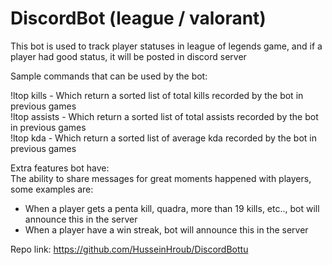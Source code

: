 # DiscordBot (league / valorant)
This bot is used to track player statuses in league of legends game, and if a player had good status, it will be posted in discord server<br>

Sample commands that can be used by the bot:<br>

!ltop kills - Which return a sorted list of total kills recorded by the bot in previous games<br>
!ltop assists - Which return a sorted list of total assists recorded by the bot in previous games<br>
!ltop kda - Which return a sorted list of average kda recorded by the bot in previous games<br>

Extra features bot have:<br>
The ability to share messages for great moments happened with players, some examples are:<br>
- When a player gets a penta kill, quadra, more than 19 kills, etc.., bot will announce this in the server<br>
- When a player have a win streak, bot will announce this in the server

Repo link: https://github.com/HusseinHroub/DiscordBottu
